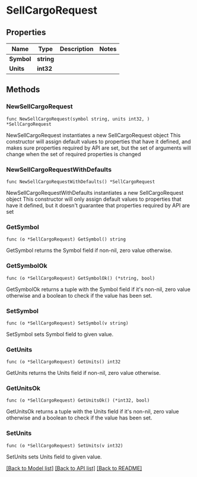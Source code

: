 # SellCargoRequest

## Properties

Name | Type | Description | Notes
------------ | ------------- | ------------- | -------------
**Symbol** | **string** |  | 
**Units** | **int32** |  | 

## Methods

### NewSellCargoRequest

`func NewSellCargoRequest(symbol string, units int32, ) *SellCargoRequest`

NewSellCargoRequest instantiates a new SellCargoRequest object
This constructor will assign default values to properties that have it defined,
and makes sure properties required by API are set, but the set of arguments
will change when the set of required properties is changed

### NewSellCargoRequestWithDefaults

`func NewSellCargoRequestWithDefaults() *SellCargoRequest`

NewSellCargoRequestWithDefaults instantiates a new SellCargoRequest object
This constructor will only assign default values to properties that have it defined,
but it doesn't guarantee that properties required by API are set

### GetSymbol

`func (o *SellCargoRequest) GetSymbol() string`

GetSymbol returns the Symbol field if non-nil, zero value otherwise.

### GetSymbolOk

`func (o *SellCargoRequest) GetSymbolOk() (*string, bool)`

GetSymbolOk returns a tuple with the Symbol field if it's non-nil, zero value otherwise
and a boolean to check if the value has been set.

### SetSymbol

`func (o *SellCargoRequest) SetSymbol(v string)`

SetSymbol sets Symbol field to given value.


### GetUnits

`func (o *SellCargoRequest) GetUnits() int32`

GetUnits returns the Units field if non-nil, zero value otherwise.

### GetUnitsOk

`func (o *SellCargoRequest) GetUnitsOk() (*int32, bool)`

GetUnitsOk returns a tuple with the Units field if it's non-nil, zero value otherwise
and a boolean to check if the value has been set.

### SetUnits

`func (o *SellCargoRequest) SetUnits(v int32)`

SetUnits sets Units field to given value.



[[Back to Model list]](../README.md#documentation-for-models) [[Back to API list]](../README.md#documentation-for-api-endpoints) [[Back to README]](../README.md)


